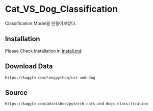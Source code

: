 # Cat_VS_Dog_Classification
Classification Model을 만들어보았다.

## Installation
Please Check Installation in [Install.md](Install.md)

## Download Data
```
https://kaggle.com/tongpython/cat-and-dog
```

## Source
```
https://kaggle.com/adinished/pytorch-cats-and-dogs-classification
```
